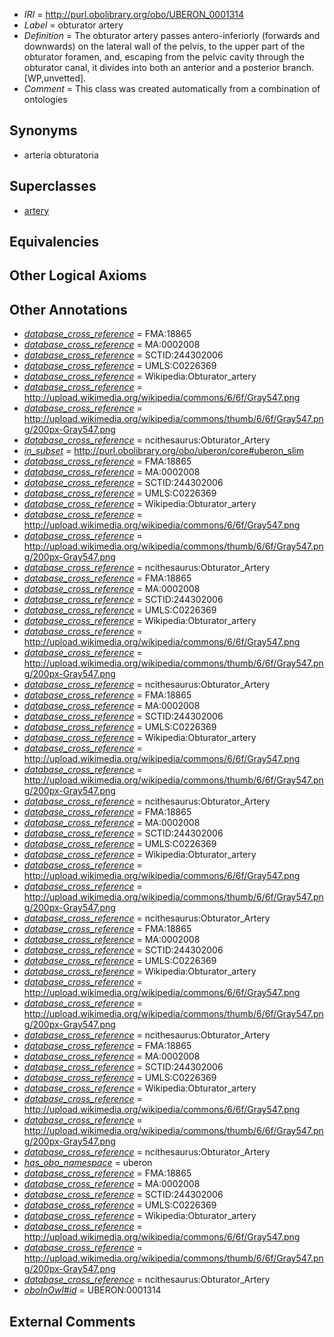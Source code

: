  * *IRI* = http://purl.obolibrary.org/obo/UBERON_0001314
 * *Label* = obturator artery
 * *Definition* = The obturator artery passes antero-inferiorly (forwards and downwards) on the lateral wall of the pelvis, to the upper part of the obturator foramen, and, escaping from the pelvic cavity through the obturator canal, it divides into both an anterior and a posterior branch. [WP,unvetted].
 * *Comment* = This class was created automatically from a combination of ontologies

## Synonyms

 * arteria obturatoria

## Superclasses

 * [artery](../../UBERON/37/UBERON_0001637.md)

## Equivalencies


## Other Logical Axioms


## Other Annotations

 * *[database_cross_reference](../../ef/oboInOwl#hasDbXref.md)* = FMA:18865
 * *[database_cross_reference](../../ef/oboInOwl#hasDbXref.md)* = MA:0002008
 * *[database_cross_reference](../../ef/oboInOwl#hasDbXref.md)* = SCTID:244302006
 * *[database_cross_reference](../../ef/oboInOwl#hasDbXref.md)* = UMLS:C0226369
 * *[database_cross_reference](../../ef/oboInOwl#hasDbXref.md)* = Wikipedia:Obturator_artery
 * *[database_cross_reference](../../ef/oboInOwl#hasDbXref.md)* = http://upload.wikimedia.org/wikipedia/commons/6/6f/Gray547.png
 * *[database_cross_reference](../../ef/oboInOwl#hasDbXref.md)* = http://upload.wikimedia.org/wikipedia/commons/thumb/6/6f/Gray547.png/200px-Gray547.png
 * *[database_cross_reference](../../ef/oboInOwl#hasDbXref.md)* = ncithesaurus:Obturator_Artery
 * *[in_subset](../../et/oboInOwl#inSubset.md)* = http://purl.obolibrary.org/obo/uberon/core#uberon_slim
 * *[database_cross_reference](../../ef/oboInOwl#hasDbXref.md)* = FMA:18865
 * *[database_cross_reference](../../ef/oboInOwl#hasDbXref.md)* = MA:0002008
 * *[database_cross_reference](../../ef/oboInOwl#hasDbXref.md)* = SCTID:244302006
 * *[database_cross_reference](../../ef/oboInOwl#hasDbXref.md)* = UMLS:C0226369
 * *[database_cross_reference](../../ef/oboInOwl#hasDbXref.md)* = Wikipedia:Obturator_artery
 * *[database_cross_reference](../../ef/oboInOwl#hasDbXref.md)* = http://upload.wikimedia.org/wikipedia/commons/6/6f/Gray547.png
 * *[database_cross_reference](../../ef/oboInOwl#hasDbXref.md)* = http://upload.wikimedia.org/wikipedia/commons/thumb/6/6f/Gray547.png/200px-Gray547.png
 * *[database_cross_reference](../../ef/oboInOwl#hasDbXref.md)* = ncithesaurus:Obturator_Artery
 * *[database_cross_reference](../../ef/oboInOwl#hasDbXref.md)* = FMA:18865
 * *[database_cross_reference](../../ef/oboInOwl#hasDbXref.md)* = MA:0002008
 * *[database_cross_reference](../../ef/oboInOwl#hasDbXref.md)* = SCTID:244302006
 * *[database_cross_reference](../../ef/oboInOwl#hasDbXref.md)* = UMLS:C0226369
 * *[database_cross_reference](../../ef/oboInOwl#hasDbXref.md)* = Wikipedia:Obturator_artery
 * *[database_cross_reference](../../ef/oboInOwl#hasDbXref.md)* = http://upload.wikimedia.org/wikipedia/commons/6/6f/Gray547.png
 * *[database_cross_reference](../../ef/oboInOwl#hasDbXref.md)* = http://upload.wikimedia.org/wikipedia/commons/thumb/6/6f/Gray547.png/200px-Gray547.png
 * *[database_cross_reference](../../ef/oboInOwl#hasDbXref.md)* = ncithesaurus:Obturator_Artery
 * *[database_cross_reference](../../ef/oboInOwl#hasDbXref.md)* = FMA:18865
 * *[database_cross_reference](../../ef/oboInOwl#hasDbXref.md)* = MA:0002008
 * *[database_cross_reference](../../ef/oboInOwl#hasDbXref.md)* = SCTID:244302006
 * *[database_cross_reference](../../ef/oboInOwl#hasDbXref.md)* = UMLS:C0226369
 * *[database_cross_reference](../../ef/oboInOwl#hasDbXref.md)* = Wikipedia:Obturator_artery
 * *[database_cross_reference](../../ef/oboInOwl#hasDbXref.md)* = http://upload.wikimedia.org/wikipedia/commons/6/6f/Gray547.png
 * *[database_cross_reference](../../ef/oboInOwl#hasDbXref.md)* = http://upload.wikimedia.org/wikipedia/commons/thumb/6/6f/Gray547.png/200px-Gray547.png
 * *[database_cross_reference](../../ef/oboInOwl#hasDbXref.md)* = ncithesaurus:Obturator_Artery
 * *[database_cross_reference](../../ef/oboInOwl#hasDbXref.md)* = FMA:18865
 * *[database_cross_reference](../../ef/oboInOwl#hasDbXref.md)* = MA:0002008
 * *[database_cross_reference](../../ef/oboInOwl#hasDbXref.md)* = SCTID:244302006
 * *[database_cross_reference](../../ef/oboInOwl#hasDbXref.md)* = UMLS:C0226369
 * *[database_cross_reference](../../ef/oboInOwl#hasDbXref.md)* = Wikipedia:Obturator_artery
 * *[database_cross_reference](../../ef/oboInOwl#hasDbXref.md)* = http://upload.wikimedia.org/wikipedia/commons/6/6f/Gray547.png
 * *[database_cross_reference](../../ef/oboInOwl#hasDbXref.md)* = http://upload.wikimedia.org/wikipedia/commons/thumb/6/6f/Gray547.png/200px-Gray547.png
 * *[database_cross_reference](../../ef/oboInOwl#hasDbXref.md)* = ncithesaurus:Obturator_Artery
 * *[database_cross_reference](../../ef/oboInOwl#hasDbXref.md)* = FMA:18865
 * *[database_cross_reference](../../ef/oboInOwl#hasDbXref.md)* = MA:0002008
 * *[database_cross_reference](../../ef/oboInOwl#hasDbXref.md)* = SCTID:244302006
 * *[database_cross_reference](../../ef/oboInOwl#hasDbXref.md)* = UMLS:C0226369
 * *[database_cross_reference](../../ef/oboInOwl#hasDbXref.md)* = Wikipedia:Obturator_artery
 * *[database_cross_reference](../../ef/oboInOwl#hasDbXref.md)* = http://upload.wikimedia.org/wikipedia/commons/6/6f/Gray547.png
 * *[database_cross_reference](../../ef/oboInOwl#hasDbXref.md)* = http://upload.wikimedia.org/wikipedia/commons/thumb/6/6f/Gray547.png/200px-Gray547.png
 * *[database_cross_reference](../../ef/oboInOwl#hasDbXref.md)* = ncithesaurus:Obturator_Artery
 * *[database_cross_reference](../../ef/oboInOwl#hasDbXref.md)* = FMA:18865
 * *[database_cross_reference](../../ef/oboInOwl#hasDbXref.md)* = MA:0002008
 * *[database_cross_reference](../../ef/oboInOwl#hasDbXref.md)* = SCTID:244302006
 * *[database_cross_reference](../../ef/oboInOwl#hasDbXref.md)* = UMLS:C0226369
 * *[database_cross_reference](../../ef/oboInOwl#hasDbXref.md)* = Wikipedia:Obturator_artery
 * *[database_cross_reference](../../ef/oboInOwl#hasDbXref.md)* = http://upload.wikimedia.org/wikipedia/commons/6/6f/Gray547.png
 * *[database_cross_reference](../../ef/oboInOwl#hasDbXref.md)* = http://upload.wikimedia.org/wikipedia/commons/thumb/6/6f/Gray547.png/200px-Gray547.png
 * *[database_cross_reference](../../ef/oboInOwl#hasDbXref.md)* = ncithesaurus:Obturator_Artery
 * *[has_obo_namespace](../../ce/oboInOwl#hasOBONamespace.md)* = uberon
 * *[database_cross_reference](../../ef/oboInOwl#hasDbXref.md)* = FMA:18865
 * *[database_cross_reference](../../ef/oboInOwl#hasDbXref.md)* = MA:0002008
 * *[database_cross_reference](../../ef/oboInOwl#hasDbXref.md)* = SCTID:244302006
 * *[database_cross_reference](../../ef/oboInOwl#hasDbXref.md)* = UMLS:C0226369
 * *[database_cross_reference](../../ef/oboInOwl#hasDbXref.md)* = Wikipedia:Obturator_artery
 * *[database_cross_reference](../../ef/oboInOwl#hasDbXref.md)* = http://upload.wikimedia.org/wikipedia/commons/6/6f/Gray547.png
 * *[database_cross_reference](../../ef/oboInOwl#hasDbXref.md)* = http://upload.wikimedia.org/wikipedia/commons/thumb/6/6f/Gray547.png/200px-Gray547.png
 * *[database_cross_reference](../../ef/oboInOwl#hasDbXref.md)* = ncithesaurus:Obturator_Artery
 * *[oboInOwl#id](../../id/oboInOwl#id.md)* = UBERON:0001314

## External Comments


